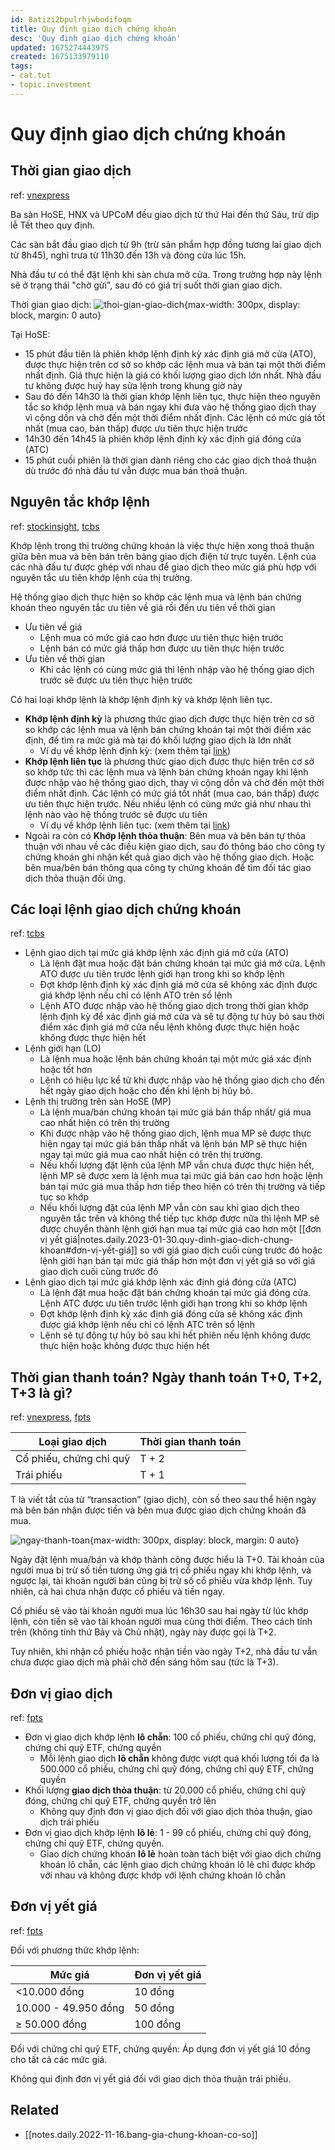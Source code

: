 ```yaml
---
id: 8atizi2bpulrhjwbodifoqm
title: Quy định giao dịch chứng khoán
desc: 'Quy định giao dịch chứng khoán'
updated: 1675274443975
created: 1675133979110
tags:
- cat.tut
- topic.investment
---
```

# Quy định giao dịch chứng khoán

## Thời gian giao dịch

ref: [vnexpress](https://vnexpress.net/quy-dinh-thoi-gian-giao-dich-chung-khoan-4312750.html)

Ba sàn HoSE, HNX và UPCoM đều giao dịch từ thứ Hai đến thứ Sáu, trừ dịp lễ Tết theo quy định.

Các sàn bắt đầu giao dịch từ 9h (trừ sản phẩm hợp đồng tương lai giao dịch từ 8h45), nghỉ trưa từ 11h30 đến 13h và đóng cửa lúc 15h.

Nhà đầu tư có thể đặt lệnh khi sàn chưa mở cửa. Trong trường hợp này lệnh sẽ ở trạng thái "chờ gửi", sau đó có giá trị suốt thời gian giao dịch.

Thời gian giao dịch: ![thoi-gian-giao-dich](https://vcdn1-kinhdoanh.vnecdn.net/2022/03/11/giao-dich-1132-1626335857-8215-2824-5545-1646984616.png?w=1020&h=0&q=100&dpr=1&fit=crop&s=BzFumfyLOTN2jPLcSOsq_A){max-width: 300px, display: block, margin: 0 auto}

Tại HoSE: 
- 15 phút đầu tiên là phiên khớp lệnh định kỳ xác định giá mở cửa (ATO), được thực hiện trên cơ sở so khớp các lệnh mua và bán tại một thời điểm nhất định. Giá thực hiện là giá có khối lượng giao dịch lớn nhất. Nhà đầu tư không được huỷ hay sửa lệnh trong khung giờ này
- Sau đó đến 14h30 là thời gian khớp lệnh liên tục, thực hiện theo nguyên tắc so khớp lệnh mua và bán ngay khi đưa vào hệ thống giao dịch thay vì cộng dồn và chờ đến một thời điểm nhất định. Các lệnh có mức giá tốt nhất (mua cao, bán thấp) được ưu tiên thực hiện trước
- 14h30 đến 14h45 là phiên khớp lệnh định kỳ xác định giá đóng cửa (ATC)
- 15 phút cuối phiên là thời gian dành riêng cho các giao dịch thoả thuận dù trước đó nhà đầu tư vẫn được mua bán thoả thuận.

## Nguyên tắc khớp lệnh

ref: [stockinsight](https://stockinsight.hsc.com.vn/khop-lenh-duoc-thuc-hien-nhu-the-nao/), [tcbs](https://www.tcbs.com.vn/vi_VN/ho-tro/chi-tiet?chuyen-muc=5&url=thoi-gian-va-lenh-ap-dung-cho-cac-phuong-thuc-giao-dich-co-phieu--chung-chi-quy-dong)

Khớp lệnh trong thị trường chứng khoán là việc thực hiện xong thoả thuận giữa bên mua và bên bán trên bảng giao dịch điện tử trực tuyến. Lệnh của các nhà đầu tư được ghép với nhau để giao dịch theo mức giá phù hợp với nguyên tắc ưu tiên khớp lệnh của thị trường.

Hệ thống giao dịch thực hiện so khớp các lệnh mua và lệnh bán chứng khoán theo nguyên tắc ưu tiên về giá rồi đến ưu tiên về thời gian
- Ưu tiên về giá
    - Lệnh mua có mức giá cao hơn được ưu tiên thực hiện trước
    - Lệnh bán có mức giá thấp hơn được ưu tiên thực hiện trước
- Ưu tiên về thời gian
    - Khi các lệnh có cùng mức giá thì lệnh nhập vào hệ thống giao dịch trước sẽ được ưu tiên thực hiện trước

Có hai loại khớp lệnh là khớp lệnh định kỳ và khớp lệnh liên tục.
- **Khớp lệnh định kỳ** là phương thức giao dịch được thực hiện trên cơ sở so khớp các lệnh mua và lệnh bán chứng khoán tại một thời điểm xác định, để tìm ra mức giá mà tại đó khối lượng giao dịch là lớn nhất
    - Ví dụ về khớp lệnh định kỳ: (xem thêm tại [link](https://stockinsight.hsc.com.vn/khop-lenh-duoc-thuc-hien-nhu-the-nao/))
- **Khớp lệnh liên tục** là phương thức giao dịch được thực hiện trên cơ sở so khớp tức thì các lệnh mua và lệnh bán chứng khoán ngay khi lệnh được nhập vào hệ thống giao dịch, thay vì cộng dồn và chờ đến một thời điểm nhất định. Các lệnh có mức giá tốt nhất (mua cao, bán thấp) được ưu tiên thực hiện trước. Nếu nhiều lệnh có cùng mức giá như nhau thì lệnh nào vào hệ thống trước sẽ được ưu tiên
    - Ví dụ về khớp lệnh liên tục: (xem thêm tại [link](https://stockinsight.hsc.com.vn/khop-lenh-duoc-thuc-hien-nhu-the-nao/))
- Ngoài ra còn có **Khớp lệnh thỏa thuận**: Bên mua và bên bán tự thỏa thuận với nhau về các điều kiện giao dịch, sau đó thông báo cho công ty chứng khoán ghi nhận kết quả giao dịch vào hệ thống giao dịch. Hoặc bên mua/bên bán thông qua công ty chứng khoán để tìm đối tác giao dịch thỏa thuận đối ứng.

## Các loại lệnh giao dịch chứng khoán

ref: [tcbs](https://www.tcbs.com.vn/vi_VN/ho-tro/chi-tiet?url=cac-loai-lenh-giao-dich-chung-khoan)

- Lệnh giao dịch tại mức giá khớp lệnh xác định giá mở cửa (ATO)
    - Là lệnh đặt mua hoặc đặt bán chứng khoán tại mức giá mở cửa. Lệnh ATO được ưu tiên trước lệnh giới hạn trong khi so khớp lệnh
    - Đợt khớp lệnh định kỳ xác định giá mở cửa sẽ không xác định được giá khớp lệnh nếu chỉ có lệnh ATO trên sổ lệnh
    - Lệnh ATO được nhập vào hệ thống giao dịch trong thời gian khớp lệnh định kỳ để xác định giá mở cửa và sẽ tự động tự hủy bỏ sau thời điểm xác định giá mở cửa nếu lệnh không được thực hiện hoặc không được thực hiện hết
- Lệnh giới hạn (LO)
    - Là lệnh mua hoặc lệnh bán chứng khoán tại một mức giá xác định hoặc tốt hơn
    - Lệnh có hiệu lực kể từ khi được nhập vào hệ thống giao dịch cho đến hết ngày giao dịch hoặc cho đến khi lệnh bị hủy bỏ.
- Lệnh thị trường trên sàn HoSE (MP)
    - Là lệnh mua/bán chứng khoán tại mức giá bán thấp nhất/ giá mua cao nhất hiện có trên thị trường
    - Khi được nhập vào hệ thống giao dịch, lệnh mua MP sẽ được thực hiện ngay tại mức giá bán thấp nhất và lệnh bán MP sẽ thực hiện ngay tại mức giá mua cao nhất hiện có trên thị trường. 
    - Nếu khối lượng đặt lệnh của lệnh MP vẫn chưa được thực hiện hết, lệnh MP sẽ được xem là lệnh mua tại mức giá bán cao hơn hoặc lệnh bán tại mức giá mua thấp hơn tiếp theo hiện có trên thị trường và tiếp tục so khớp
    - Nếu khối lượng đặt của lệnh MP vẫn còn sau khi giao dịch theo nguyên tắc trên và không thể tiếp tục khớp được nữa thì lệnh MP sẽ được chuyển thành lệnh giới hạn mua tại mức giá cao hơn một [[đơn vị yết giá|notes.daily.2023-01-30.quy-dinh-giao-dich-chung-khoan#đơn-vị-yết-giá]] so với giá giao dịch cuối cùng trước đó hoặc lệnh giới hạn bán tại mức giá thấp hơn một đơn vị yết giá so với giá giao dịch cuối cùng trước đó
- Lệnh giao dịch tại mức giá khớp lệnh xác định giá đóng cửa (ATC)
    - Là lệnh đặt mua hoặc đặt bán chứng khoán tại mức giá đóng cửa. Lệnh ATC được ưu tiên trước lệnh giới hạn trong khi so khớp lệnh
    - Đợt khớp lệnh định kỳ xác định giá đóng cửa sẽ không xác định được giá khớp lệnh nếu chỉ có lệnh ATC trên sổ lệnh
    - Lệnh sẽ tự động tự hủy bỏ sau khi hết phiên nếu lệnh không được thực hiện hoặc không được thực hiện hết

## Thời gian thanh toán? Ngày thanh toán T+0, T+2, T+3 là gì?

ref: [vnexpress](https://vnexpress.net/thuat-ngu-chung-khoan-ngay-thanh-toan-t-0-t-2-t-3-la-gi-4487756.html), [fpts](https://www.fpts.com.vn/ho-tro-khach-hang/giao-dich-chung-khoan-co-so/quy-dinh-giao-dich/quy-dinh-cua-hose/)

| Loại giao dịch | Thời gian thanh toán |
|---|---|
| Cổ phiếu, chứng chỉ quỹ | T + 2 |
| Trái phiếu | T + 1 |

T là viết tắt của từ “transaction” (giao dịch), còn số theo sau thể hiện ngày mà bên bán nhận được tiền và bên mua được giao dịch chứng khoán đã mua.

![ngay-thanh-toan](https://vcdn1-kinhdoanh.vnecdn.net/2022/07/15/288154538-2144107012436466-574-8608-8612-1657849837.png?w=1020&h=0&q=100&dpr=1&fit=crop&s=wJ5EWspvM-W5V_ie_a5J3A){max-width: 300px, display: block, margin: 0 auto}

Ngày đặt lệnh mua/bán và khớp thành công được hiểu là T+0. Tài khoản của người mua bị trừ số tiền tương ứng giá trị cổ phiếu ngay khi khớp lệnh, và ngược lại, tài khoản người bán cũng bị trừ số cổ phiếu vừa khớp lệnh. Tuy nhiên, cả hai chưa nhận được cổ phiếu và tiền ngay.

Cổ phiếu sẽ vào tài khoản người mua lúc 16h30 sau hai ngày từ lúc khớp lệnh, còn tiền sẽ vào tài khoản người mua cùng thời điểm. Theo cách tính trên (không tính thứ Bảy và Chủ nhật), ngày này được gọi là T+2.

Tuy nhiên, khi nhận cổ phiếu hoặc nhận tiền vào ngày T+2, nhà đầu tư vẫn chưa được giao dịch mà phải chờ đến sáng hôm sau (tức là T+3).

## Đơn vị giao dịch

ref: [fpts](https://www.fpts.com.vn/ho-tro-khach-hang/giao-dich-chung-khoan-co-so/quy-dinh-giao-dich/quy-dinh-cua-hose/)

- Đơn vị giao dịch khớp lệnh **lô chẵn**: 100 cố phiếu, chứng chỉ quỹ đóng, chứng chỉ quỹ ETF, chứng quyền
    - Mỗi lệnh giao dịch **lô chẵn** không được vượt quá khối lượng tối đa là 500.000 cổ phiếu, chứng chỉ quỹ đóng, chứng chỉ quỹ ETF, chứng quyền
- Khối lượng **giao dịch thỏa thuận**: từ 20.000 cổ phiếu, chứng chỉ quỹ đóng, chứng chỉ quỹ ETF, chứng quyền trở lên
    - Không quy định đơn vị giao dịch đối với giao dịch thỏa thuận, giao dịch trái phiếu
- Đơn vị giao dịch khớp lệnh **lô lẻ**: 1 - 99 cổ phiếu, chứng chỉ quỹ đóng, chứng chỉ quỹ ETF, chứng quyền.
    - Giao dịch chứng khoán **lô lẻ** hoàn toàn tách biệt với giao dịch chứng khoán lô chẵn, các lệnh giao dịch chứng khoán lô lẻ chỉ được khớp với nhau và không được khớp với lệnh chứng khoán lô chẵn

## Đơn vị yết giá

ref: [fpts](https://www.fpts.com.vn/ho-tro-khach-hang/giao-dich-chung-khoan-co-so/quy-dinh-giao-dich/quy-dinh-cua-hose/)

Đối với phương thức khớp lệnh:

| Mức giá | Đơn vị yết giá |
|---|---|
|  <10.000 đồng |  10 đồng |
|  10.000 - 49.950 đồng |  50 đồng |
|  ≥ 50.000 đồng |  100 đồng |

Đối với chứng chỉ quỹ ETF, chứng quyền: Áp dụng đơn vị yết giá 10 đồng cho tất cả các mức giá.

Không qui định đơn vị yết giá đối với giao dịch thỏa thuận trái phiếu.


## Related

- [[notes.daily.2022-11-16.bang-gia-chung-khoan-co-so]]